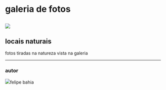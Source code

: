 # galeria de fotos

![](./img/Captura%20de%20Tela%202024-09-06%20às%2012.17.38.png)
---

## locais naturais

fotos tiradas na natureza vista na galeria

---
### autor

![](https://www.linkedin.com/in/felipe-bahia-430711324/)felipe bahia


